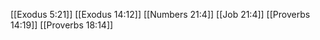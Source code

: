 [[Exodus 5:21]]
[[Exodus 14:12]]
[[Numbers 21:4]]
[[Job 21:4]]
[[Proverbs 14:19]]
[[Proverbs 18:14]]
